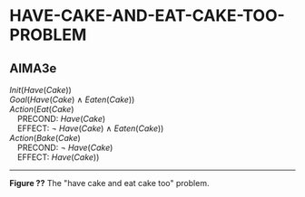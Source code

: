 # HAVE-CAKE-AND-EAT-CAKE-TOO-PROBLEM

## AIMA3e
_Init_(_Have_(_Cake_))  
_Goal_(_Have_(_Cake_) &and; _Eaten_(_Cake_))  
_Action_(_Eat_(_Cake_)  
&emsp;PRECOND: _Have_(_Cake_)  
&emsp;EFFECT: &not; _Have_(_Cake_) &and; _Eaten_(_Cake_))  
_Action_(_Bake_(_Cake_)  
&emsp;PRECOND: &not; _Have_(_Cake_)  
&emsp;EFFECT: _Have_(_Cake_))

---
__Figure ??__ The "have cake and eat cake too" problem.
